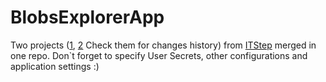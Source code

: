 # BlobsExplorerApp

Two projects ([1](https://github.com/unxwn/ITStep/tree/main/CloudTechnologies/Lesson2/HW2WebApp), [2](https://github.com/unxwn/ITStep/tree/main/CloudTechnologies/Lesson4/HW4/ImageResizerWebJob) Check them for changes history) from [ITStep](https://github.com/unxwn/ITStep) merged in one repo.
Don`t forget to specify User Secrets, other configurations and application settings :)
